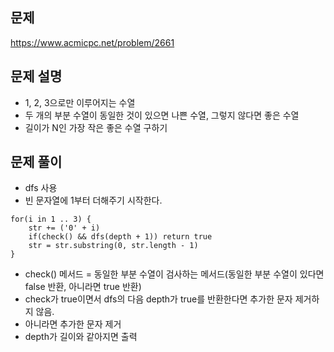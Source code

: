 ## 문제
https://www.acmicpc.net/problem/2661

## 문제 설명
- 1, 2, 3으로만 이루어지는 수열
- 두 개의 부분 수열이 동일한 것이 있으면 나쁜 수열, 그렇지 않다면 좋은 수열
- 길이가 N인 가장 작은 좋은 수열 구하기

## 문제 풀이
- dfs 사용
- 빈 문자열에 1부터 더해주기 시작한다.
```
for(i in 1 .. 3) {
    str += ('0' + i)
    if(check() && dfs(depth + 1)) return true
    str = str.substring(0, str.length - 1)
}
```
- check() 메서드 = 동일한 부분 수열이 검사하는 메서드(동일한 부분 수열이 있다면 false 반환, 아니라면 true 반환)
- check가 true이면서 dfs의 다음 depth가 true를 반환한다면 추가한 문자 제거하지 않음.
- 아니라면 추가한 문자 제거
- depth가 길이와 같아지면 출력
